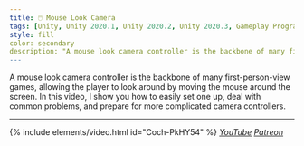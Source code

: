 ```yaml
---
title: 🖱️ Mouse Look Camera
tags: [Unity, Unity 2020.1, Unity 2020.2, Unity 2020.3, Gameplay Programming, C#, Camera, Input, Video]
style: fill
color: secondary 
description: "A mouse look camera controller is the backbone of many first-person-view games, allowing the player to look around by moving the mouse around the screen."
---
```


A mouse look camera controller is the backbone of many first-person-view games, allowing the player to look around by moving the mouse around the screen. In this video, I show you how to easily set one up, deal with common problems, and prepare for more complicated camera controllers.

***

{% include elements/video.html id="Coch-PkHY54" %}
*[YouTube](https://youtu.be/Coch-PkHY54) [Patreon](https://www.patreon.com/posts/files-mouse-look-47459521)* 